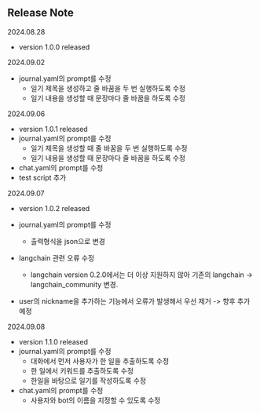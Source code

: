 ## Release Note
2024.08.28
- version 1.0.0 released

2024.09.02
- journal.yaml의 prompt를 수정
    - 일기 제목을 생성하고 줄 바꿈을 두 번 실행하도록 수정
    - 일기 내용을 생성할 때 문장마다 줄 바꿈을 하도록 수정

2024.09.06
- version 1.0.1 released
- journal.yaml의 prompt를 수정
    - 일기 제목을 생성할 때 줄 바꿈을 두 번 실행하도록 수정
    - 일기 내용을 생성할 때 문장마다 줄 바꿈을 하도록 수정
- chat.yaml의 prompt를 수정
- test script 추가

2024.09.07
- version 1.0.2 released
- journal.yaml의 prompt를 수정
    - 출력형식을 json으로 변경

- langchain 관련 오류 수정
    - langchain version 0.2.0에서는 더 이상 지원하지 않아 기존의 langchain -> langchain_community 변경.
- user의 nickname을 추가하는 기능에서 오류가 발생해서 우선 제거 -> 향후 추가 예정

2024.09.08
- version 1.1.0 released
- journal.yaml의 prompt를 수정
    - 대화에서 먼저 사용자가 한 일을 추출하도록 수정
    - 한 일에서 키워드를 추출하도록 수정
    - 한일을 바탕으로 일기를 작성하도록 수정
- chat.yaml의 prompt를 수정
    - 사용자와 bot의 이름을 지정할 수 있도록 수정